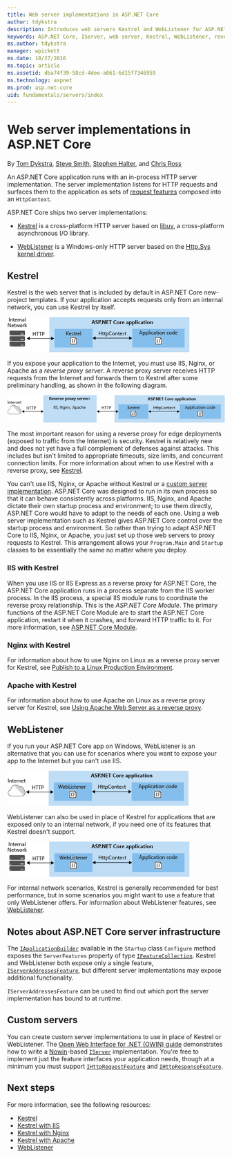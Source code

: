 ```yaml
---
title: Web server implementations in ASP.NET Core
author: tdykstra
description: Introduces web servers Kestrel and WebListener for ASP.NET Core. Provides guidance on how to choose one and when to use one with a reverse proxy server.
keywords: ASP.NET Core, IServer, web server, Kestrel, WebListener, reverse proxy
ms.author: tdykstra
manager: wpickett
ms.date: 10/27/2016
ms.topic: article
ms.assetid: dba74f39-58cd-4dee-a061-6d15f7346959
ms.technology: aspnet
ms.prod: asp.net-core
uid: fundamentals/servers/index
---
```

# Web server implementations in ASP.NET Core

By [Tom Dykstra](http://github.com/tdykstra), [Steve Smith](http://ardalis.com), [Stephen Halter](https://twitter.com/halter73), and [Chris Ross](https://github.com/Tratcher) 

An ASP.NET Core application runs with an in-process HTTP server implementation. The server implementation listens for HTTP requests and surfaces them to the application as sets of [request features](https://docs.asp.net/en/latest/fundamentals/request-features.html) composed into an `HttpContext`.

ASP.NET Core ships two server implementations:

* [Kestrel](kestrel.md) is a cross-platform HTTP server based on [libuv](https://github.com/libuv/libuv), a cross-platform asynchronous I/O library.

* [WebListener](weblistener.md) is a Windows-only HTTP server based on the [Http.Sys kernel driver](https://msdn.microsoft.com/en-us/library/windows/desktop/aa364510.aspx).

## Kestrel

Kestrel is the web server that is included by default in ASP.NET Core new-project templates. If your application accepts requests only from an internal network, you can use Kestrel by itself.

![Kestrel to internal network](overview/_static/kestrel-to-internal.png)

If you expose your application to the Internet, you must use IIS, Nginx, or Apache as a *reverse proxy server*. A reverse proxy server receives HTTP requests from the Internet and forwards them to Kestrel after some preliminary handling, as shown in the following diagram.

![Kestrel to Internet](overview/_static/kestrel-to-internet.png)

The most important reason for using a reverse proxy for edge deployments (exposed to traffic from the Internet) is security. Kestrel is relatively new and does not yet have a full complement of defenses against attacks. This includes but isn't limited to appropriate timeouts, size limits, and concurrent connection limits. For more information about when to use Kestrel with a reverse proxy, see [Kestrel](kestrel.md).

You can't use IIS, Nginx, or Apache without Kestrel or a [custom server implementation](#custom-servers). ASP.NET Core was designed to run in its own process so that it can behave consistently across platforms. IIS, Nginx, and Apache dictate their own startup process and environment; to use them directly, ASP.NET Core would have to adapt to the needs of each one. Using a web server implementation such as Kestrel gives ASP.NET Core control over the startup process and environment. So rather than trying to adapt ASP.NET Core to IIS, Nginx, or Apache, you just set up those web servers to proxy requests to Kestrel. This arrangement allows your `Program.Main` and `Startup` classes to be essentially the same no matter where you deploy.

### IIS with Kestrel

When you use IIS or IIS Express as a reverse proxy for ASP.NET Core, the ASP.NET Core application runs in a process separate from the IIS worker process. In the IIS process, a special IIS module runs to coordinate the reverse proxy relationship.  This is the *ASP.NET Core Module*. The primary functions of the ASP.NET Core Module are to start the ASP.NET Core application, restart it when it crashes, and forward HTTP traffic to it. For more information, see [ASP.NET Core Module](aspnet-core-module.md). 

### Nginx with Kestrel

For information about how to use Nginx on Linux as a reverse proxy server for Kestrel, see [Publish to a Linux Production Environment](../../publishing/linuxproduction.md).

### Apache with Kestrel

For information about how to use Apache on Linux as a reverse proxy server for Kestrel, see [Using Apache Web Server as a reverse proxy](../../publishing/apache-proxy.md).

## WebListener

If you run your ASP.NET Core app on Windows, WebListener is an alternative that you can use for scenarios where you want to expose your app to the Internet but you can't use IIS. 

![WebListener](overview/_static/weblistener-to-internet.png)

WebListener can also be used in place of Kestrel for applications that are exposed only to an internal network, if you need one of its features that Kestrel doesn't support. 

![WebListener](overview/_static/weblistener-to-internal.png)

For internal network scenarios, Kestrel is generally recommended for best performance, but in some scenarios you might want to use a feature that only WebListener offers. For information about WebListener features, see [WebListener](weblistener.md).

## Notes about ASP.NET Core server infrastructure

The [`IApplicationBuilder`](http://docs.asp.net/projects/api/en/latest/autoapi/Microsoft/AspNetCore/Builder/IApplicationBuilder/index.html#Microsoft.AspNetCore.Builder.IApplicationBuilder.md) available in the `Startup` class `Configure` method exposes the `ServerFeatures` property of type [`IFeatureCollection`](http://docs.asp.net/projects/api/en/latest/autoapi/Microsoft/AspNetCore/Http/Features/IFeatureCollection/index.html#Microsoft.AspNetCore.Http.Features.IFeatureCollection.md). Kestrel and WebListener both expose only a single feature, [`IServerAddressesFeature`](http://docs.asp.net/projects/api/en/latest/autoapi/Microsoft/AspNetCore/Hosting/Server/Features/IServerAddressesFeature/index.html#Microsoft.AspNetCore.Hosting.Server.Features.IServerAddressesFeature.md), but different server implementations may expose additional functionality.

`IServerAddressesFeature` can be used to find out which port the server implementation has bound to at runtime.

## Custom servers

You can create custom server implementations to use in place of Kestrel or WebListener. The [Open Web Interface for .NET (OWIN) guide](../owin.md) demonstrates how to write a [Nowin](https://github.com/Bobris/Nowin)-based [`IServer`](http://docs.asp.net/projects/api/en/latest/autoapi/Microsoft/AspNetCore/Hosting/Server/IServer/index.html#Microsoft.AspNetCore.Hosting.Server.IServer.md) implementation. You're free to implement just the feature interfaces your application needs, though at a minimum you must support [`IHttpRequestFeature`](http://docs.asp.net/projects/api/en/latest/autoapi/Microsoft/AspNetCore/Http/Features/IHttpRequestFeature/index.html#Microsoft.AspNetCore.Http.Features.IHttpRequestFeature.md) and [`IHttpResponseFeature`](http://docs.asp.net/projects/api/en/latest/autoapi/Microsoft/AspNetCore/Http/Features/IHttpResponseFeature/index.html#Microsoft.AspNetCore.Http.Features.IHttpResponseFeature.md).

## Next steps

For more information, see the following resources:

- [Kestrel](kestrel.md)
- [Kestrel with IIS](aspnet-core-module.md)
- [Kestrel with Nginx](../../publishing/linuxproduction.md)
- [Kestrel with Apache](../../publishing/apache-proxy.md)
- [WebListener](weblistener.md)
